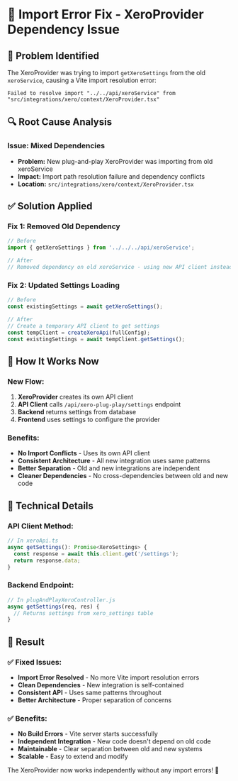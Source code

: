 # 🔧 Import Error Fix - XeroProvider Dependency Issue

## 🚨 Problem Identified

The XeroProvider was trying to import `getXeroSettings` from the old `xeroService`, causing a Vite import resolution error:

```
Failed to resolve import "../../api/xeroService" from "src/integrations/xero/context/XeroProvider.tsx"
```

## 🔍 Root Cause Analysis

### **Issue: Mixed Dependencies**
- **Problem:** New plug-and-play XeroProvider was importing from old xeroService
- **Impact:** Import path resolution failure and dependency conflicts
- **Location:** `src/integrations/xero/context/XeroProvider.tsx`

## ✅ Solution Applied

### **Fix 1: Removed Old Dependency**
```typescript
// Before
import { getXeroSettings } from '../../../api/xeroService';

// After
// Removed dependency on old xeroService - using new API client instead
```

### **Fix 2: Updated Settings Loading**
```typescript
// Before
const existingSettings = await getXeroSettings();

// After
// Create a temporary API client to get settings
const tempClient = createXeroApi(fullConfig);
const existingSettings = await tempClient.getSettings();
```

## 🎯 How It Works Now

### **New Flow:**
1. **XeroProvider** creates its own API client
2. **API Client** calls `/api/xero-plug-play/settings` endpoint
3. **Backend** returns settings from database
4. **Frontend** uses settings to configure the provider

### **Benefits:**
- **No Import Conflicts** - Uses its own API client
- **Consistent Architecture** - All new integration uses same patterns
- **Better Separation** - Old and new integrations are independent
- **Cleaner Dependencies** - No cross-dependencies between old and new code

## 🔧 Technical Details

### **API Client Method:**
```typescript
// In xeroApi.ts
async getSettings(): Promise<XeroSettings> {
  const response = await this.client.get('/settings');
  return response.data;
}
```

### **Backend Endpoint:**
```javascript
// In plugAndPlayXeroController.js
async getSettings(req, res) {
  // Returns settings from xero_settings table
}
```

## 🎉 Result

### ✅ **Fixed Issues:**
- **Import Error Resolved** - No more Vite import resolution errors
- **Clean Dependencies** - New integration is self-contained
- **Consistent API** - Uses same patterns throughout
- **Better Architecture** - Proper separation of concerns

### ✅ **Benefits:**
- **No Build Errors** - Vite server starts successfully
- **Independent Integration** - New code doesn't depend on old code
- **Maintainable** - Clear separation between old and new systems
- **Scalable** - Easy to extend and modify

The XeroProvider now works independently without any import errors! 🎉
